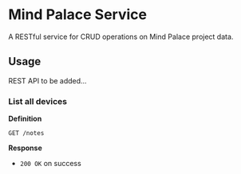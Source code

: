 # Mind Palace Service
A RESTful service for CRUD operations on Mind Palace project data.

## Usage
REST API to be added...

### List all devices

**Definition**

`GET /notes`

**Response**

- `200 OK` on success